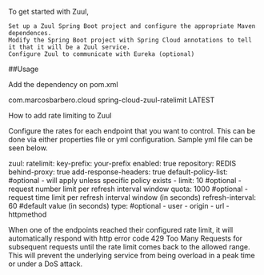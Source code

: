 To get started with Zuul, 

    Set up a Zuul Spring Boot project and configure the appropriate Maven dependences. 
    Modify the Spring Boot project with Spring Cloud annotations to tell it that it will be a Zuul service. 
    Configure Zuul to communicate with Eureka (optional)

##Usage

Add the dependency on pom.xml

<dependency>
    <groupId>com.marcosbarbero.cloud</groupId>
    <artifactId>spring-cloud-zuul-ratelimit</artifactId>
    <version>LATEST</version>
</dependency>

How to add rate limiting to Zuul

Configure the rates for each endpoint that you want to control. This can be done via either properties file or yml configuration. Sample yml file can be seen below. 

zuul:
  ratelimit:
    key-prefix: your-prefix
    enabled: true
    repository: REDIS
    behind-proxy: true
    add-response-headers: true
    default-policy-list: #optional - will apply unless specific policy exists
      - limit: 10 #optional - request number limit per refresh interval window
        quota: 1000 #optional - request time limit per refresh interval window (in seconds)
        refresh-interval: 60 #default value (in seconds)
        type: #optional
          - user
          - origin
          - url
          - httpmethod

When one of the endpoints reached their configured rate limit, it will automatically respond with http error code 429 Too Many Requests for subsequent requests until the rate limit comes back to the allowed range. This will prevent the underlying service from being overload in a peak time or under a DoS attack.
